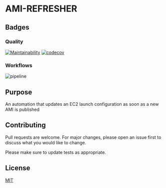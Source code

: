 # AMI-REFRESHER

## Badges

### Quality

[![Maintainability](https://api.codeclimate.com/v1/badges/f262f1948443a73792aa/maintainability)](https://codeclimate.com/github/melvyndekort/ami-refresher/maintainability) [![codecov](https://codecov.io/gh/melvyndekort/ami-refresher/graph/badge.svg?token=MGQqZ0rGnz)](https://codecov.io/gh/melvyndekort/ami-refresher)

### Workflows

![pipeline](https://github.com/melvyndekort/ami-refresher/actions/workflows/pipeline.yml/badge.svg)

## Purpose

An automation that updates an EC2 launch configuration as soon as a new AMI is published

## Contributing

Pull requests are welcome. For major changes, please open an issue first to discuss what you would like to change.

Please make sure to update tests as appropriate.

## License

[MIT](https://choosealicense.com/licenses/mit/)
